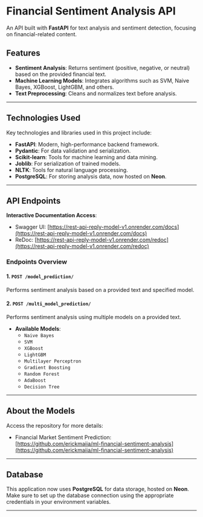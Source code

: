 # Financial Sentiment Analysis API  

An API built with **FastAPI** for text analysis and sentiment detection, focusing on financial-related content.  

## Features  

- **Sentiment Analysis**: Returns sentiment (positive, negative, or neutral) based on the provided financial text.  
- **Machine Learning Models**: Integrates algorithms such as SVM, Naive Bayes, XGBoost, LightGBM, and others.  
- **Text Preprocessing**: Cleans and normalizes text before analysis.  

---  

## Technologies Used  

Key technologies and libraries used in this project include:  

- **FastAPI**: Modern, high-performance backend framework.  
- **Pydantic**: For data validation and serialization.  
- **Scikit-learn**: Tools for machine learning and data mining.  
- **Joblib**: For serialization of trained models.  
- **NLTK**: Tools for natural language processing.  
- **PostgreSQL**: For storing analysis data, now hosted on **Neon**.  

---  

## API Endpoints  

**Interactive Documentation Access**:  

- Swagger UI: [https://rest-api-reply-model-v1.onrender.com/docs](https://rest-api-reply-model-v1.onrender.com/docs)  
- ReDoc: [https://rest-api-reply-model-v1.onrender.com/redoc](https://rest-api-reply-model-v1.onrender.com/redoc)  

### Endpoints Overview  

#### 1. **`POST /model_prediction/`**  
Performs sentiment analysis based on a provided text and specified model.  

#### 2. **`POST /multi_model_prediction/`**  
Performs sentiment analysis using multiple models on a provided text.  

- **Available Models**:  
  - `Naive Bayes`  
  - `SVM`  
  - `XGBoost`  
  - `LightGBM`  
  - `Multilayer Perceptron`  
  - `Gradient Boosting`  
  - `Random Forest`  
  - `AdaBoost`  
  - `Decision Tree`  

---  

## About the Models  

Access the repository for more details:  

- Financial Market Sentiment Prediction: [https://github.com/erickmaiia/ml-financial-sentiment-analysis](https://github.com/erickmaiia/ml-financial-sentiment-analysis)  

---  
## Database  

This application now uses **PostgreSQL** for data storage, hosted on **Neon**. Make sure to set up the database connection using the appropriate credentials in your environment variables.

---  

